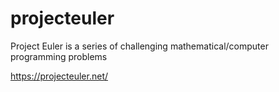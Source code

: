# projecteuler
Project Euler is a series of challenging mathematical/computer programming problems

https://projecteuler.net/
